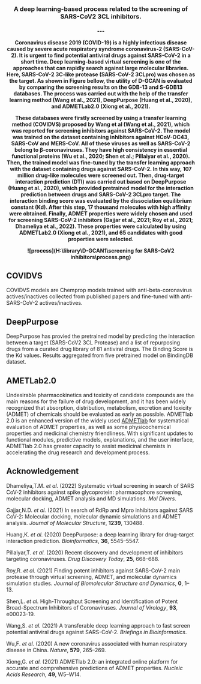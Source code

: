 
<h3 align="center">
<p> A deep learning-based process related to the screening of SARS-CoV2 3CL inhibitors.<br></h3>
<h4 align="center">
---

Coronavirus disease 2019 (COVID-19) is a highly infectious disease caused by severe acute respiratory syndrome coronavirus-2 (SARS-CoV-2). It is urgent to find potential antiviral drugs against SARS-CoV-2 in a short time. Deep learning-based virtual screening is one of the approaches that can rapidly search against large molecular libraries. Here, SARS-CoV-2 3C-like protease (SARS-CoV-2 3CLpro) was chosen as the target. As shown in Figure bellow, the utility of D-GCAN is evaluated by comparing the screening results on the GDB-13 and S-GDB13 databases. The process was carried out with the help of the transfer learning method (Wang et al., 2021), DeepPurpose (Huang et al., 2020), and ADMETLab2.0 (Xiong et al., 2021). 

These databases were firstly screened by using a transfer learning method (COVIDVS) proposed by Wang et al (Wang et al., 2021), which was reported for screening inhibitors against SARS-CoV-2. The model was trained on the dataset containing inhibitors against HCoV-OC43, SARS-CoV and MERS-CoV. All of these viruses as well as SARS-CoV-2 belong to β-coronaviruses. They have high consistency in essential functional proteins (Wu et al., 2020; Shen et al.; Pillaiyar et al., 2020). Then, the trained model was fine-tuned by the transfer learning approach with the dataset containing drugs against SARS-CoV-2. In this way, 107 million drug-like molecules were screened out. Then, drug-target interaction prediction (DTI) was carried out based on DeepPurpose (Huang et al., 2020), which provided pretrained model for the interaction prediction between drugs and SARS-CoV-2 3CLpro target. The interaction binding score was evaluated by the dissociation equilibrium constant (Kd). After this step, 17 thousand molecules with high affinity were obtained. Finally, ADMET properties were widely chosen and used for screening SARS-CoV-2 inhibitors (Gajjar et al., 2021; Roy et al., 2021; Dhameliya et al., 2022). These properties were calculated by using ADMETLab2.0 (Xiong et al., 2021), and 65 candidates with good properties were selected.

![process](H:\library\D-GCAN1\screening for SARS-CoV2 inhibitors\process.png)


## COVIDVS

COVIDVS models are Chemprop models trained with anti-beta-coronavirus actives/inactives collected from published papers and fine-tuned with anti-SARS-CoV-2 actives/inactives.



## DeepPurpose

DeepPurpose has provied the pretrained model by predicting the interaction between a target (SARS-CoV2 3CL Protease) and a list of repurposing drugs from a curated drug library of 81 antiviral drugs. The Binding Score is the Kd values. Results aggregated from five pretrained model on BindingDB dataset.



## AMETLab2.0

Undesirable pharmacokinetics and toxicity of candidate compounds are the main reasons for the                    failure of drug development, and it has been widely recognized that absorption, distribution,                    metabolism, excretion and toxicity (ADMET) of chemicals should be evaluated as early as possible.                    ADMETlab 2.0 is an enhanced version of the widely used [ADMETlab](http://admet.scbdd.com/) for systematical evaluation of ADMET properties, as well as some physicochemical properties and medicinal chemistry friendliness. With significant updates to functional modules, predictive models, explanations, and                    the user interface, ADMETlab 2.0 has greater capacity to assist medicinal chemists in accelerating                    the drug research and development process.                



## Acknowledgement

Dhameliya,T.M. *et al.* (2022) Systematic virtual screening in search of SARS CoV-2 inhibitors against spike glycoprotein: pharmacophore screening, molecular docking, ADMET analysis and MD simulations. *Mol Divers*.

Gajjar,N.D. *et al.* (2021) In search of RdRp and Mpro inhibitors against SARS CoV-2: Molecular docking, molecular dynamic simulations and ADMET analysis. *Journal of Molecular Structure*, **1239**, 130488.

Huang,K. *et al.* (2020) DeepPurpose: a deep learning library for drug–target interaction prediction. *Bioinformatics*, **36**, 5545–5547.

Pillaiyar,T. *et al.* (2020) Recent discovery and development of inhibitors targeting coronaviruses. *Drug Discovery Today*, **25**, 668–688.

Roy,R. *et al.* (2021) Finding potent inhibitors against SARS-CoV-2 main protease through virtual screening, ADMET, and molecular dynamics simulation studies. *Journal of Biomolecular Structure and Dynamics*, **0**, 1–13.

Shen,L. *et al.* High-Throughput Screening and Identification of Potent Broad-Spectrum Inhibitors of Coronaviruses. *Journal of Virology*, **93**, e00023-19.

Wang,S. *et al.* (2021) A transferable deep learning approach to fast screen potential antiviral drugs against SARS-CoV-2. *Briefings in Bioinformatics*.

Wu,F. *et al.* (2020) A new coronavirus associated with human respiratory disease in China. *Nature*, **579**, 265–269.

Xiong,G. *et al.* (2021) ADMETlab 2.0: an integrated online platform for accurate and comprehensive predictions of ADMET properties. *Nucleic Acids Research*, **49**, W5–W14.



